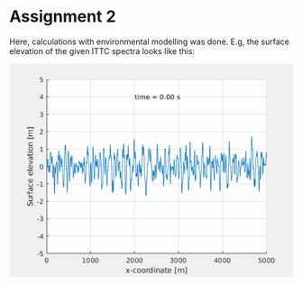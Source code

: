 # Assignment 2

Here, calculations with environmental modelling was done. E.g, the surface elevation of the given ITTC spectra looks like this:

![](elevation.gif)